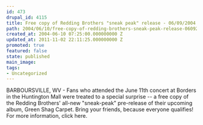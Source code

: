 ```yaml
---
id: 473
drupal_id: 4115
title: Free copy of Redding Brothers "sneak peak" release - 06/09/2004
path: 2004/06/10/free-copy-of-redding-brothers-sneak-peak-release-06092004
created_at: 2004-06-10 07:25:00.000000000 Z
updated_at: 2011-11-02 22:11:25.000000000 Z
promoted: true
featured: false
state: published
main_image: 
tags:
- Uncategorized
---
```

BARBOURSVILLE, WV - Fans who attended the June 11th concert at Borders in the Huntington Mall were treated to a special surprise -- a free copy of the Redding Brothers' all-new "sneak-peak" pre-release of their upcoming album, Green Shag Carpet. Bring your friends, because everyone qualifies! For more information, click here.
